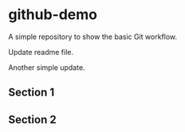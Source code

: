 # github-demo
A simple repository to show the basic Git workflow.

Update readme file.

Another simple update.

## Section 1

## Section 2
